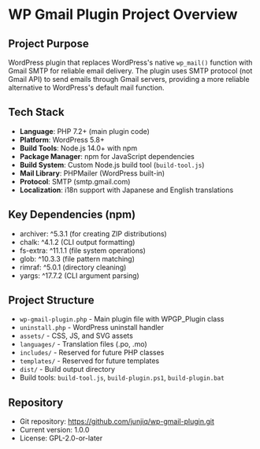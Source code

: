 # WP Gmail Plugin Project Overview

## Project Purpose
WordPress plugin that replaces WordPress's native `wp_mail()` function with Gmail SMTP for reliable email delivery. The plugin uses SMTP protocol (not Gmail API) to send emails through Gmail servers, providing a more reliable alternative to WordPress's default mail function.

## Tech Stack
- **Language**: PHP 7.2+ (main plugin code)
- **Platform**: WordPress 5.8+
- **Build Tools**: Node.js 14.0+ with npm
- **Package Manager**: npm for JavaScript dependencies
- **Build System**: Custom Node.js build tool (`build-tool.js`)
- **Mail Library**: PHPMailer (WordPress built-in)
- **Protocol**: SMTP (smtp.gmail.com)
- **Localization**: i18n support with Japanese and English translations

## Key Dependencies (npm)
- archiver: ^5.3.1 (for creating ZIP distributions)
- chalk: ^4.1.2 (CLI output formatting)
- fs-extra: ^11.1.1 (file system operations)
- glob: ^10.3.3 (file pattern matching)
- rimraf: ^5.0.1 (directory cleaning)
- yargs: ^17.7.2 (CLI argument parsing)

## Project Structure
- `wp-gmail-plugin.php` - Main plugin file with WPGP_Plugin class
- `uninstall.php` - WordPress uninstall handler
- `assets/` - CSS, JS, and SVG assets
- `languages/` - Translation files (.po, .mo)
- `includes/` - Reserved for future PHP classes
- `templates/` - Reserved for future templates
- `dist/` - Build output directory
- Build tools: `build-tool.js`, `build-plugin.ps1`, `build-plugin.bat`

## Repository
- Git repository: https://github.com/junjiq/wp-gmail-plugin.git
- Current version: 1.0.0
- License: GPL-2.0-or-later